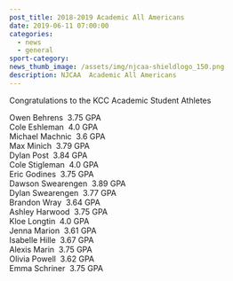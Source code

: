 ```yaml
---
post_title: 2018-2019 Academic All Americans
date: 2019-06-11 07:00:00
categories:
  - news
  - general
sport-category:
news_thumb_image: /assets/img/njcaa-shieldlogo_150.png
description: NJCAA  Academic All Americans
---
```


Congratulations to the KCC Academic Student Athletes

Owen Behrens&nbsp; 3.75 GPA<br>Cole Eshleman&nbsp; 4.0 GPA<br>Michael Machnic&nbsp; 3.6 GPA<br>Max Minich&nbsp; 3.79 GPA<br>Dylan Post&nbsp; 3.84 GPA<br>Cole Stigleman&nbsp; 4.0 GPA<br>Eric Godines&nbsp; 3.75 GPA<br>Dawson Swearengen&nbsp; 3.89 GPA<br>Dylan Swearengen&nbsp; 3.77 GPA<br>Brandon Wray&nbsp; 3.64 GPA<br>Ashley Harwood&nbsp; 3.75 GPA<br>Kloe Longtin&nbsp; 4.0 GPA<br>Jenna Marion&nbsp; 3.61 GPA<br>Isabelle Hille&nbsp; 3.67 GPA<br>Alexis Marin&nbsp; 3.75 GPA<br>Olivia Powell&nbsp; 3.62 GPA<br>Emma Schriner&nbsp; 3.75 GPA